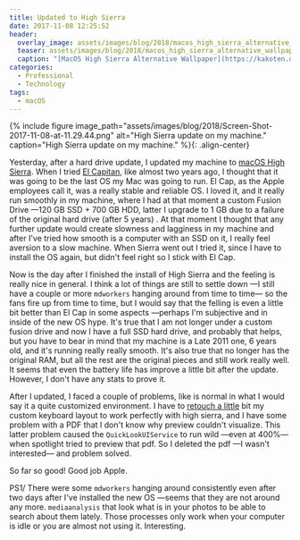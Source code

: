 ```yaml
---
title: Updated to High Sierra
date: 2017-11-08 12:25:52
header: 
  overlay_image: assets/images/blog/2018/macos_high_sierra_alternative_wallpaper_by_kakoten-dbfgc6m.png
  teaser: assets/images/blog/2018/macos_high_sierra_alternative_wallpaper_by_kakoten-dbfgc6m.png
  caption: "[MacOS High Sierra Alternative Wallpaper](https://kakoten.deviantart.com/art/MacOS-High-Sierra-Alternative-Wallpaper-691084462) by [KaKoten](https://kakoten.deviantart.com/)."
categories:
  - Professional
  - Technology
tags:
  - macOS
---
```

{% include figure image_path="assets/images/blog/2018/Screen-Shot-2017-11-08-at-11.29.44.png" alt="High Sierra update on my machine." caption="High Sierra update on my machine." %}{: .align-center} 

Yesterday, after a hard drive update, I updated my machine to [macOS High Sierra](https://www.apple.com/lae/macos/high-sierra/). When I tried [El Capitan](https://en.wikipedia.org/wiki/OS_X_El_Capitan), like almost two years ago, I thought that it was going to be the last OS my Mac was going to run. El Cap, as the Apple employees call it, was a really stable and reliable OS. I loved it, and it really run smoothly in my machine, where I had at that moment a custom Fusion Drive —120 GB SSD + 700 GB HDD, latter I upgrade to 1 GB due to a failure of the original hard drive (after 5 years) . At that moment I thought that any further update would create slowness and lagginess in my machine and after I've tried how smooth is a computer with an SSD on it,  I really feel aversion to a slow machine. When Sierra went out I tried it, since I have to install the OS again, but didn't feel right so I stick with El Cap.

Now is the day after I finished the install of High Sierra and the feeling is really nice in general. I think a lot of things are still to settle down —I still have a couple or more `mdworkers`   hanging around from time to time— so the fans fire up from time to time, but I would say that the felling is even a little bit better than El Cap in some aspects —perhaps I'm subjective and in inside of the new OS hype. It's true that I am not longer under a custom fusion drive and now I have a full SSD hard drive, and probably that helps, but you have to bear in mind that my machine is a Late 2011 one, 6 years old, and it's running really really smooth. It's also true that no longer has the original RAM, but all the rest are the original pieces and still work really well. It seems that even the battery life has improve a little bit after the update. However, I don't have any stats to prove it.

After I updated, I faced a couple of problems, like is normal in what I would say it a quite customized environment. I have to [retouch a little](https://apple.stackexchange.com/questions/300606/keyboard-layout-keeps-reverting-since-upgrade-to-high-sierra) bit my custom keyboard layout to work perfectly with high sierra, and I have some problem with a PDF that I don't know why preview couldn't visualize. This latter problem caused the `QuickLookUIService`   to run wild —even at 400%— when spotlight tried to preview that pdf. So I deleted the pdf —I wasn't interested— and problem solved.

So far so good! Good job Apple.

PS1/ There were some `mdworkers`   hanging around consistently even after two days after I've installed the new OS —seems that they are not around any more. `mediaanalysis`   that look what is in your photos to be able to search about them lately. Those processes only work when your computer is idle or you are almost not using it. Interesting.
